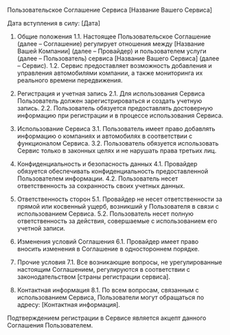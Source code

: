 <p>
  Пользовательское Соглашение Сервиса [Название Вашего Сервиса]

Дата вступления в силу: [Дата]

1. Общие положения
1.1. Настоящее Пользовательское Соглашение (далее – Соглашение) регулирует отношения между [Название Вашей Компании] (далее – Провайдер) и пользователем услуги (далее – Пользователь) сервиса [Название Вашего Сервиса] (далее – Сервис).
1.2. Сервис предоставляет возможность добавления и управления автомобилями компании, а также мониторинга их реального времени передвижения.

2. Регистрация и учетная запись
2.1. Для использования Сервиса Пользователь должен зарегистрироваться и создать учетную запись.
2.2. Пользователь обязуется предоставлять достоверную информацию при регистрации и в процессе использования Сервиса.

3. Использование Сервиса
3.1. Пользователь имеет право добавлять информацию о компаниях и автомобилях в соответствии с функционалом Сервиса.
3.2. Пользователь обязуется использовать Сервис только в законных целях и не нарушать права третьих лиц.

4. Конфиденциальность и безопасность данных
4.1. Провайдер обязуется обеспечивать конфиденциальность предоставленной Пользователем информации.
4.2. Пользователь несет ответственность за сохранность своих учетных данных.

5. Ответственность сторон
5.1. Провайдер не несет ответственности за прямой или косвенный ущерб, возникший у Пользователя в связи с использованием Сервиса.
5.2. Пользователь несет полную ответственность за действия, совершаемые с использованием его учетной записи.

6. Изменения условий Соглашения
6.1. Провайдер имеет право вносить изменения в Соглашение в одностороннем порядке.

7. Прочие условия
7.1. Все возникающие вопросы, не урегулированные настоящим Соглашением, регулируются в соответствии с законодательством [страны регистрации сервиса].

8. Контактная информация
8.1. По всем вопросам, связанным с использованием Сервиса, Пользователи могут обращаться по адресу: [Контактная информация].

Подтверждением регистрации в Сервисе является акцепт данного Соглашения Пользователем.
</p>
